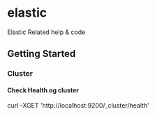 # elastic
Elastic Related help &amp; code
## Getting Started
### Cluster
#### Check Health og cluster
curl -XGET 'http://localhost:9200/_cluster/health'

